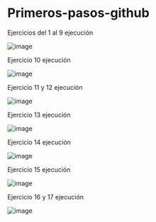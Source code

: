 # Primeros-pasos-github
Ejercicios del 1 al 9 ejecución

![image](https://github.com/user-attachments/assets/b145a2ba-2451-446f-8a84-c0a7f5a7b690)

Ejercicio 10 ejecución 

![image](https://github.com/user-attachments/assets/b06db3e2-ec76-4070-98a8-93134c04a951)

Ejercicio 11 y 12 ejecución

![image](https://github.com/user-attachments/assets/089a56b5-917c-4f06-a953-8be9cef35517)

Ejercicio 13 ejecución

![image](https://github.com/user-attachments/assets/ef0fdfcd-ef2b-4340-b1c1-efde12dcbc7d)

Ejercicio 14 ejecución

![image](https://github.com/user-attachments/assets/6042dbe2-aae1-4628-b742-32875fcd1c1f)

Ejercicio 15 ejecución

![image](https://github.com/user-attachments/assets/e9c63af6-c16b-4eae-a5aa-ad9c6f3f76b5)

Ejercicio 16 y 17 ejecución

![image](https://github.com/user-attachments/assets/66a964bf-b346-4825-a389-278430865c6a)







